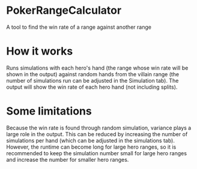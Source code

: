 # PokerRangeCalculator
A tool to find the win rate of a range against another range

# How it works
Runs simulations with each hero's hand (the range whose win rate will be shown in the output) against random hands from the villain range (the number of simulations run can be adjusted in the Simulation tab). The output will show the win rate of each hero hand (not including splits).

# Some limitations
Because the win rate is found through random simulation, variance plays a large role in the output. This can be reduced by increasing the number of simulations per hand (which can be adjusted in the simulations tab). However, the runtime can become long for large hero ranges, so it is recommended to keep the simulation number small for large hero ranges and increase the number for smaller hero ranges. 
